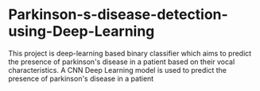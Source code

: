# Parkinson-s-disease-detection-using-Deep-Learning
This project is deep-learning based binary classifier which aims to predict the presence of parkinson's disease in a patient based on their vocal characteristics.
A CNN Deep Learning model is used to predict the presence of parkinson's disease in a patient
